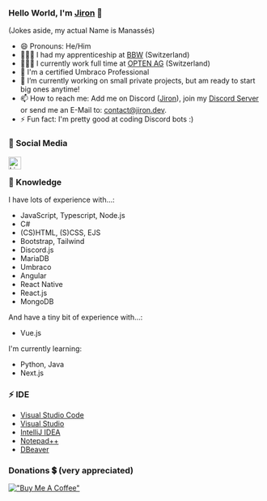 ### Hello World, I'm [Jiron](https://www.jiron.dev/) 👋
(Jokes aside, my actual Name is Manassés)

- 😄 Pronouns: He/Him
- 👨🏼‍🎓 I had my apprenticeship at [BBW](https://www.bbw.ch/) (Switzerland)
- 👨🏼‍💻 I currently work full time at [OPTEN AG](https://www.opten.ch/) (Switzerland)
- 📄 I'm a certified Umbraco Professional
- 🔭 I’m currently working on small private projects, but am ready to start big ones anytime!
- 📫 How to reach me: Add me on Discord ([Jiron](https://discordapp.com/users/501819491764666386/)), join my [Discord Server](https://discord.gg/zmE5JnjsMa) or send me an E-Mail to: contact@jiron.dev.
- ⚡ Fun fact: I'm pretty good at coding Discord bots :)

### 🔗 Social Media

[<img align="left" alt="Linkedin" width="25px" src="https://user-images.githubusercontent.com/74461477/139423303-d8791117-ba5a-4f5f-8f32-2f6c7f87047d.png"/>](https://ch.linkedin.com/in/manassés-zähnler-71406a222)
<br>

### 🧠 Knowledge

I have lots of experience with...:

- JavaScript, Typescript, Node.js
- C#
- (CS)HTML, (S)CSS, EJS
- Bootstrap, Tailwind
- Discord.js
- MariaDB
- Umbraco
- Angular
- React Native
- React.js
- MongoDB

And have a tiny bit of experience with...:

- Vue.js

I'm currently learning:

- Python, Java
- Next.js

### ⚡ IDE

- [Visual Studio Code](https://code.visualstudio.com/)
- [Visual Studio](https://visualstudio.microsoft.com/)
- [IntelliJ IDEA](https://www.jetbrains.com/de-de/idea/)
- [Notepad++](https://notepad-plus-plus.org/)
- [DBeaver](https://dbeaver.io/)

### Donations 💲 (very appreciated) 

[!["Buy Me A Coffee"](https://www.buymeacoffee.com/assets/img/custom_images/orange_img.png)](https://www.buymeacoffee.com/jiron)
